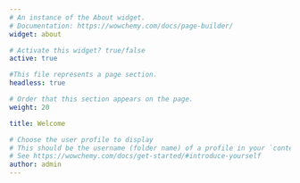 ```yaml
---
# An instance of the About widget.
# Documentation: https://wowchemy.com/docs/page-builder/
widget: about

# Activate this widget? true/false
active: true

#This file represents a page section.
headless: true

# Order that this section appears on the page.
weight: 20

title: Welcome

# Choose the user profile to display
# This should be the username (folder name) of a profile in your `content/authors/` folder.
# See https://wowchemy.com/docs/get-started/#introduce-yourself
author: admin
---
```

